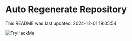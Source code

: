 # Auto Regenerate Repository

This README was last updated: 2024-12-01 19:05:54

 ![TryHackMe](https://tryhackme.com/badge/533634)